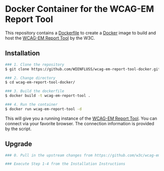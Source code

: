 # Docker Container for the WCAG-EM Report Tool

This repository contains a [Dockerfile](https://docs.docker.com/engine/reference/builder/) to create a [Docker](https://www.docker.com/what-docker) image to build and host the [WCAG-EM Report Tool](https://github.com/w3c/wcag-em-report-tool) by the W3C.

## Installation

```bash
### 1. Clone the repository
$ git clone https://github.com/WIENFLUSS/wcag-em-report-tool-docker.git

### 2. Change directory
$ cd wcag-em-report-tool-docker/

### 3. Build the dockerfile
$ docker build -t wcag-em-report-tool .

### 4. Run the container
$ docker run wcag-em-report-tool -d
```

This will give you a running instance of the [WCAG-EM Report Tool](https://github.com/w3c/wcag-em-report-tool). You can connect via your favorite browser. The connection information is provided by the script.

## Upgrade

```bash
### 0. Pull in the upstream changes from https://github.com/w3c/wcag-em-report-tool to https://github.com/WIENFLUSS/wcag-em-report-tool-docker.git

### Execute Step 1-4 from the Installation Instructions
```

